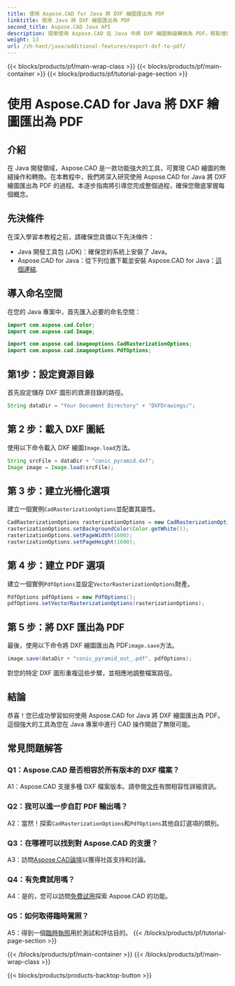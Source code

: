 ```yaml
---
title: 使用 Aspose.CAD for Java 將 DXF 繪圖匯出為 PDF
linktitle: 使用 Java 將 DXF 繪圖匯出為 PDF
second_title: Aspose.CAD Java API
description: 探索使用 Aspose.CAD 在 Java 中將 DXF 繪圖無縫轉換為 PDF。輕鬆增強您的 CAD 工作流程。
weight: 13
url: /zh-hant/java/additional-features/export-dxf-to-pdf/
---
```


{{< blocks/products/pf/main-wrap-class >}}
{{< blocks/products/pf/main-container >}}
{{< blocks/products/pf/tutorial-page-section >}}

# 使用 Aspose.CAD for Java 將 DXF 繪圖匯出為 PDF

## 介紹

在 Java 開發領域，Aspose.CAD 是一款功能強大的工具，可實現 CAD 繪圖的無縫操作和轉換。在本教程中，我們將深入研究使用 Aspose.CAD for Java 將 DXF 繪圖匯出為 PDF 的過程。本逐步指南將引導您完成整個過程，確保您徹底掌握每個概念。

## 先決條件

在深入學習本教程之前，請確保您具備以下先決條件：

- Java 開發工具包 (JDK)：確保您的系統上安裝了 Java。
-  Aspose.CAD for Java：從下列位置下載並安裝 Aspose.CAD for Java：[這個連結](https://releases.aspose.com/cad/java/).

## 導入命名空間

在您的 Java 專案中，首先匯入必要的命名空間：

```java
import com.aspose.cad.Color;
import com.aspose.cad.Image;

import com.aspose.cad.imageoptions.CadRasterizationOptions;
import com.aspose.cad.imageoptions.PdfOptions;
```

## 第1步：設定資源目錄

首先設定儲存 DXF 圖形的資源目錄的路徑。

```java
String dataDir = "Your Document Directory" + "DXFDrawings/";
```

## 第 2 步：載入 DXF 圖紙

使用以下命令載入 DXF 繪圖`Image.load`方法。

```java
String srcFile = dataDir + "conic_pyramid.dxf";
Image image = Image.load(srcFile);
```

## 第 3 步：建立光柵化選項

建立一個實例`CadRasterizationOptions`並配置其屬性。

```java
CadRasterizationOptions rasterizationOptions = new CadRasterizationOptions();
rasterizationOptions.setBackgroundColor(Color.getWhite());
rasterizationOptions.setPageWidth(1600);
rasterizationOptions.setPageHeight(1600);
```

## 第 4 步：建立 PDF 選項

建立一個實例`PdfOptions`並設定`VectorRasterizationOptions`財產。

```java
PdfOptions pdfOptions = new PdfOptions();
pdfOptions.setVectorRasterizationOptions(rasterizationOptions);
```

## 第 5 步：將 DXF 匯出為 PDF

最後，使用以下命令將 DXF 繪圖匯出為 PDF`image.save`方法。

```java
image.save(dataDir + "conic_pyramid_out_.pdf", pdfOptions);
```

對您的特定 DXF 圖形重複這些步驟，並相應地調整檔案路徑。

## 結論

恭喜！您已成功學習如何使用 Aspose.CAD for Java 將 DXF 繪圖匯出為 PDF。這個強大的工具為您在 Java 專案中進行 CAD 操作開啟了無限可能。

## 常見問題解答

### Q1：Aspose.CAD 是否相容於所有版本的 DXF 檔案？

 A1：Aspose.CAD 支援多種 DXF 檔案版本。請參閱[文件](https://reference.aspose.com/cad/java/)有關相容性詳細資訊。

### Q2：我可以進一步自訂 PDF 輸出嗎？

 A2：當然！探索`CadRasterizationOptions`和`PdfOptions`其他自訂選項的類別。

### Q3：在哪裡可以找到對 Aspose.CAD 的支援？

 A3：訪問[Aspose.CAD論壇](https://forum.aspose.com/c/cad/19)以獲得社區支持和討論。

### Q4：有免費試用嗎？

 A4：是的，您可以訪問[免費試用](https://releases.aspose.com/)探索 Aspose.CAD 的功能。

### Q5：如何取得臨時駕照？

 A5：得到一個[臨時執照](https://purchase.aspose.com/temporary-license/)用於測試和評估目的。
{{< /blocks/products/pf/tutorial-page-section >}}

{{< /blocks/products/pf/main-container >}}
{{< /blocks/products/pf/main-wrap-class >}}

{{< blocks/products/products-backtop-button >}}
